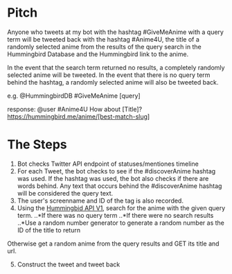 # Pitch

Anyone who tweets at my bot with the hashtag #GiveMeAnime with a query term will be tweeted back with the hashtag #Anime4U, the title of a randomly selected anime from the results of the query search in the Hummingbird Database and the Hummingbird link to the anime.

In the event that the search term returned no results, a completely randomly selected anime will be tweeted. In the event that there is no query term behind the hashtag, a randomly selected anime will also be tweeted back. 

e.g. @HummingbirdDB #GiveMeAnime [query]

response: @user #Anime4U How about [Title]? https://hummingbird.me/anime/[best-match-slug]

# The Steps
1. Bot checks Twitter API endpoint of statuses/mentiones timeline
2. For each Tweet, the bot checks to see if the #discoverAnime hashtag was used. If the hashtag was used, the bot also checks if there are words behind. Any text that occurs behind the #discoverAnime hashtag will be considered the query text. 
3. The user's screenname and ID of the tag is also recorded. 
4. Using the [Hummingbid API V1](https://github.com/hummingbird-me/hummingbird/wiki/API-v1-Methods#anime--search-by-title), search for the anime with the given query term.
	..*If there was no query term
	..*If there were no search results
	..*Use a random number generator to generate a random number as the ID of the title to return

Otherwise get a random anime from the query results and GET its title and url. 

5. Construct the tweet and tweet back 